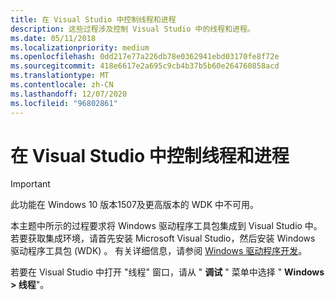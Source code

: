 ```yaml
---
title: 在 Visual Studio 中控制线程和进程
description: 这些过程涉及控制 Visual Studio 中的线程和进程。
ms.date: 05/11/2018
ms.localizationpriority: medium
ms.openlocfilehash: 0dd217e77a226db78e0362941ebd03170fe8f72e
ms.sourcegitcommit: 418e6617e2a695c9cb4b37b5b60e264760858acd
ms.translationtype: MT
ms.contentlocale: zh-CN
ms.lasthandoff: 12/07/2020
ms.locfileid: "96802861"
---
```

# <a name="controlling-threads-and-processes-in-visual-studio"></a>在 Visual Studio 中控制线程和进程

> [!IMPORTANT]
> 此功能在 Windows 10 版本1507及更高版本的 WDK 中不可用。
>

本主题中所示的过程要求将 Windows 驱动程序工具包集成到 Visual Studio 中。 若要获取集成环境，请首先安装 Microsoft Visual Studio，然后安装 Windows 驱动程序工具包 (WDK) 。 有关详细信息，请参阅 [Windows 驱动程序开发](../index.yml)。

若要在 Visual Studio 中打开 "线程" 窗口，请从 " **调试** " 菜单中选择 " **Windows &gt; 线程**"。

 

